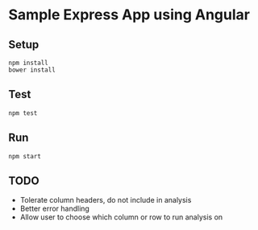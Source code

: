 # Sample Express App using Angular

## Setup

    npm install
    bower install

## Test

    npm test

## Run

    npm start

## TODO

 * Tolerate column headers, do not include in analysis
 * Better error handling
 * Allow user to choose which column or row to run analysis on
